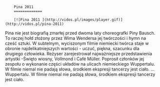 
        Pina 2011 
        =============
        
        [![Pina 2011 ](http://vidos.pl/images/player.gif)](http://vidos.pl/pina-2011)
        
        
 Pina nie jest biografią zmarłej przed dwoma laty choreografki Piny Bausch. To raczej hołd złożony przez Wima Wendersa jej twórczości i hymn na cześć sztuki. W subtelnym, wyciszonym filmie niemiecki twórca staje w obronie najdelikatniejszych wartości - uczuć, piękna, szacunku dla drugiego człowieka. Reżyser zarejestrował najważniejsze przedstawienia artystki -Święto wiosny, Vollmond i Café Müller. Poprosił członków jej zespołu o wykonanie części układów na ulicach niemieckiego Wuppertalu. W filmie niemal nie padają słowa, środkiem ekspresji tancerzy jest ciało.   ... Wuppertalu. W filmie niemal nie padają słowa, środkiem ekspresji tancerzy jest ciało.
    